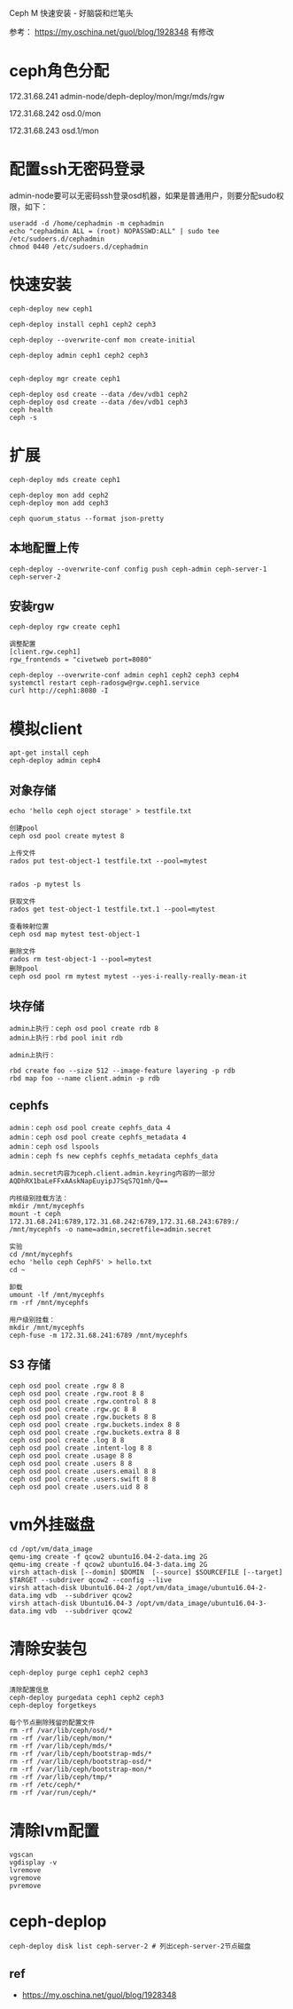 Ceph M 快速安装 - 好脑袋和烂笔头 

参考： https://my.oschina.net/guol/blog/1928348  有修改

ceph角色分配
========

172.31.68.241
admin-node/deph-deploy/mon/mgr/mds/rgw

172.31.68.242
osd.0/mon

172.31.68.243
osd.1/mon

配置ssh无密码登录
==========

admin-node要可以无密码ssh登录osd机器，如果是普通用户，则要分配sudo权限，如下：

    useradd -d /home/cephadmin -m cephadmin
    echo "cephadmin ALL = (root) NOPASSWD:ALL" | sudo tee /etc/sudoers.d/cephadmin
    chmod 0440 /etc/sudoers.d/cephadmin

快速安装
====

    ceph-deploy new ceph1
    
    ceph-deploy install ceph1 ceph2 ceph3
    
    ceph-deploy --overwrite-conf mon create-initial
    
    ceph-deploy admin ceph1 ceph2 ceph3
    
    
    ceph-deploy mgr create ceph1
    
    ceph-deploy osd create --data /dev/vdb1 ceph2
    ceph-deploy osd create --data /dev/vdb1 ceph3
    ceph health
    ceph -s

扩展
==

    ceph-deploy mds create ceph1
    
    ceph-deploy mon add ceph2
    ceph-deploy mon add ceph3
    
    ceph quorum_status --format json-pretty


本地配置上传
--------

    ceph-deploy --overwrite-conf config push ceph-admin ceph-server-1 ceph-server-2

安装rgw
--------

    ceph-deploy rgw create ceph1
    
    调整配置
    [client.rgw.ceph1]
    rgw_frontends = "civetweb port=8080"
    
    ceph-deploy --overwrite-conf admin ceph1 ceph2 ceph3 ceph4
    systemctl restart ceph-radosgw@rgw.ceph1.service
    curl http://ceph1:8080 -I

模拟client
========

    apt-get install ceph
    ceph-deploy admin ceph4

  
对象存储
-------

    echo 'hello ceph oject storage' > testfile.txt
    
    创建pool
    ceph osd pool create mytest 8
    
    上传文件
    rados put test-object-1 testfile.txt --pool=mytest
    
    
    rados -p mytest ls
    
    获取文件
    rados get test-object-1 testfile.txt.1 --pool=mytest
    
    查看映射位置
    ceph osd map mytest test-object-1
    
    删除文件
    rados rm test-object-1 --pool=mytest
    删除pool
    ceph osd pool rm mytest mytest --yes-i-really-really-mean-it

块存储
---

    admin上执行：ceph osd pool create rdb 8
    admin上执行：rbd pool init rdb
    
    admin上执行：
    
    rbd create foo --size 512 --image-feature layering -p rdb
    rbd map foo --name client.admin -p rdb

cephfs
------

    admin：ceph osd pool create cephfs_data 4
    admin：ceph osd pool create cephfs_metadata 4
    admin：ceph osd lspools
    admin：ceph fs new cephfs cephfs_metadata cephfs_data
    
    admin.secret内容为ceph.client.admin.keyring内容的一部分
    AQDhRX1baLeFFxAAskNapEuyipJ7SqS7Q1mh/Q==
    
    内核级别挂载方法：
    mkdir /mnt/mycephfs
    mount -t ceph 172.31.68.241:6789,172.31.68.242:6789,172.31.68.243:6789:/ /mnt/mycephfs -o name=admin,secretfile=admin.secret
    
    实验
    cd /mnt/mycephfs
    echo 'hello ceph CephFS' > hello.txt
    cd ~
    
    卸载
    umount -lf /mnt/mycephfs
    rm -rf /mnt/mycephfs
    
    用户级别挂载：
    mkdir /mnt/mycephfs
    ceph-fuse -m 172.31.68.241:6789 /mnt/mycephfs

S3 存储
-----

    ceph osd pool create .rgw 8 8
    ceph osd pool create .rgw.root 8 8
    ceph osd pool create .rgw.control 8 8
    ceph osd pool create .rgw.gc 8 8
    ceph osd pool create .rgw.buckets 8 8
    ceph osd pool create .rgw.buckets.index 8 8
    ceph osd pool create .rgw.buckets.extra 8 8
    ceph osd pool create .log 8 8
    ceph osd pool create .intent-log 8 8
    ceph osd pool create .usage 8 8
    ceph osd pool create .users 8 8
    ceph osd pool create .users.email 8 8
    ceph osd pool create .users.swift 8 8
    ceph osd pool create .users.uid 8 8

vm外挂磁盘
======

    cd /opt/vm/data_image
    qemu-img create -f qcow2 ubuntu16.04-2-data.img 2G
    qemu-img create -f qcow2 ubuntu16.04-3-data.img 2G
    virsh attach-disk [--domin] $DOMIN  [--source] $SOURCEFILE [--target] $TARGET --subdriver qcow2 --config --live
    virsh attach-disk Ubuntu16.04-2 /opt/vm/data_image/ubuntu16.04-2-data.img vdb  --subdriver qcow2
    virsh attach-disk Ubuntu16.04-3 /opt/vm/data_image/ubuntu16.04-3-data.img vdb  --subdriver qcow2

清除安装包
=====

    ceph-deploy purge ceph1 ceph2 ceph3
    
    清除配置信息
    ceph-deploy purgedata ceph1 ceph2 ceph3
    ceph-deploy forgetkeys
    
    每个节点删除残留的配置文件
    rm -rf /var/lib/ceph/osd/*
    rm -rf /var/lib/ceph/mon/*
    rm -rf /var/lib/ceph/mds/*
    rm -rf /var/lib/ceph/bootstrap-mds/*
    rm -rf /var/lib/ceph/bootstrap-osd/*
    rm -rf /var/lib/ceph/bootstrap-mon/*
    rm -rf /var/lib/ceph/tmp/*
    rm -rf /etc/ceph/*
    rm -rf /var/run/ceph/*

清除lvm配置
=======

    vgscan 
    vgdisplay -v
    lvremove
    vgremove
    pvremove

ceph-deplop
====

    ceph-deploy disk list ceph-server-2 # 列出ceph-server-2节点磁盘
    
## ref
- https://my.oschina.net/guol/blog/1928348
